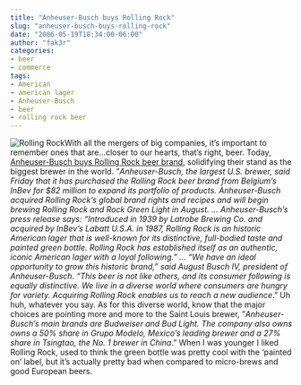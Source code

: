 ```yaml
---
title: "Anheuser-Busch buys Rolling Rock"
slug: "anheuser-busch-buys-rolling-rock"
date: "2006-05-19T18:34:00-06:00"
author: "fak3r"
categories:
- beer
- commerce
tags:
- American
- american lager
- Anheuser-Busch
- beer
- rolling rock beer
---
```


![Rolling Rock](http://www.fak3r.com/wp-content/uploads/2006/06/rolling_rock.jpg)With all the mergers of big companies, it’s important to remember ones that are…closer to our hearts, that’s right, beer.  Today, [Anheuser-Busch buys Rolling Rock beer brand](http://www.usatoday.com/money/industries/food/2006-05-19-rolling-rock-sold_x.htm), solidifying their stand as the biggest brewer in the world. ”_Anheuser-Busch, the largest U.S. brewer, said Friday that it has purchased the Rolling Rock beer brand from Belgium’s InBev for $82 million to expand its portfolio of products. Anheuser-Busch acquired Rolling Rock’s global brand rights and recipes and will begin brewing Rolling Rock and Rock Green Light in August. … Anheuser-Busch’s press release says: “Introduced in 1939 by Latrobe Brewing Co. and acquired by InBev’s Labatt U.S.A. in 1987, Rolling Rock is an historic American lager that is well-known for its distinctive, full-bodied taste and painted green bottle. Rolling Rock has established itself as an authentic, iconic American lager with a loyal following.” … “We have an ideal opportunity to grow this historic brand,” said August Busch IV, president of Anheuser-Busch. “This beer is not like others, and its consumer following is equally distinctive. We live in a diverse world where consumers are hungry for variety. Acquiring Rolling Rock enables us to reach a new audience_.”  Uh huh, whatever you say.  As for this diverse world, know that the major choices are pointing more and more to the Saint Louis brewer, ”_Anheuser-Busch’s main brands are Budweiser and Bud Light. The company also owns owns a 50% share in Grupo Modelo, Mexico’s leading brewer and a 27% share in Tsingtao, the No. 1 brewer in China_.”  When I was younger I liked Rolling Rock, used to think the green bottle was pretty cool with the ‘painted on’ label, but it’s actually pretty bad when compared to micro-brews and good European beers.
